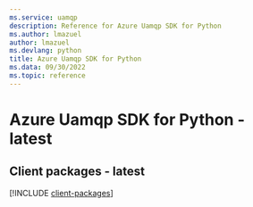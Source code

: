 ```yaml
---
ms.service: uamqp
description: Reference for Azure Uamqp SDK for Python
ms.author: lmazuel
author: lmazuel
ms.devlang: python
title: Azure Uamqp SDK for Python
ms.data: 09/30/2022
ms.topic: reference
---
```

# Azure Uamqp SDK for Python - latest

## Client packages - latest
[!INCLUDE [client-packages](uamqp-client-index.md)]
